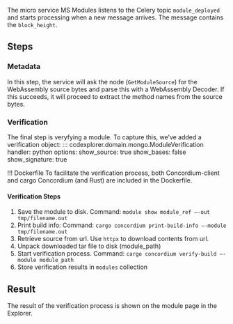 
The micro service MS Modules listens to the Celery topic `module_deployed` and starts processing when a new message arrives. The message contains the `block_height`.


## Steps

### Metadata
In this step, the service will ask the node (`GetModuleSource`) for the WebAssembly source bytes and parse this with a WebAssembly Decoder. If this succeeds, it will proceed to extract the method names from the source bytes. 

### Verification
The final step is veryfying a module. To capture this, we’ve added a verification object:
::: ccdexplorer.domain.mongo.ModuleVerification
    handler: python
    options:
        show_source: true
        show_bases: false
        show_signature: true


!!! Dockerfile
    To facilitate the verification process, both Concordium-client and cargo Concordium (and Rust) are included in the Dockerfile. 

#### Verification Steps
1. Save the module to disk. Command: `module show module_ref —-out tmp/filename.out`
2. Print build info: Command: `cargo concordium print-build-info —-module tmp/filename.out`
3. Retrieve source from url. Use `httpx` to download contents from url. 
4. Unpack downloaded tar file to disk (module_path)
5. Start verification process. Command: `cargo concordium verify-build —-module module_path`
6. Store verification results in `modules` collection

## Result
The result of the verification process is shown on the module page in the Explorer. 